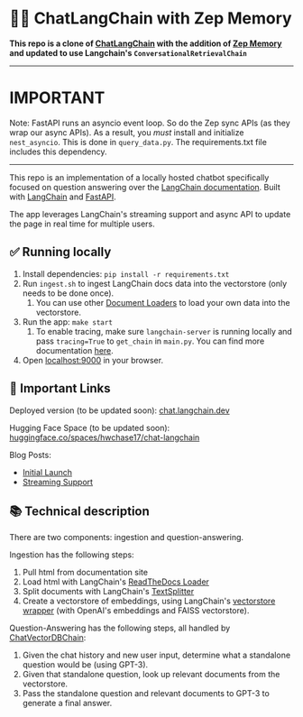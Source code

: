 # 🦜️🔗 ChatLangChain with Zep Memory

**This repo is a clone of [ChatLangChain](https://github.com/hwchase17/chat-langchain) with the addition of [Zep Memory](https://github.com/getzep/zep) and updated to use Langchain's `ConversationalRetrievalChain`**

---
# IMPORTANT
Note: FastAPI runs an asyncio event loop. So do the Zep sync APIs (as they wrap our async APIs). As a result, you *must* install and initialize `nest_asyncio`. This is done in `query_data.py`. The requirements.txt file includes this dependency.

---
This repo is an implementation of a locally hosted chatbot specifically focused on question answering over the [LangChain documentation](https://langchain.readthedocs.io/en/latest/).
Built with [LangChain](https://github.com/hwchase17/langchain/) and [FastAPI](https://fastapi.tiangolo.com/).

The app leverages LangChain's streaming support and async API to update the page in real time for multiple users.

## ✅ Running locally
1. Install dependencies: `pip install -r requirements.txt`
1. Run `ingest.sh` to ingest LangChain docs data into the vectorstore (only needs to be done once).
   1. You can use other [Document Loaders](https://langchain.readthedocs.io/en/latest/modules/document_loaders.html) to load your own data into the vectorstore.
1. Run the app: `make start`
   1. To enable tracing, make sure `langchain-server` is running locally and pass `tracing=True` to `get_chain` in `main.py`. You can find more documentation [here](https://langchain.readthedocs.io/en/latest/tracing.html).
1. Open [localhost:9000](http://localhost:9000) in your browser.

## 🚀 Important Links

Deployed version (to be updated soon): [chat.langchain.dev](https://chat.langchain.dev)

Hugging Face Space (to be updated soon): [huggingface.co/spaces/hwchase17/chat-langchain](https://huggingface.co/spaces/hwchase17/chat-langchain)

Blog Posts: 
* [Initial Launch](https://blog.langchain.dev/langchain-chat/)
* [Streaming Support](https://blog.langchain.dev/streaming-support-in-langchain/)

## 📚 Technical description

There are two components: ingestion and question-answering.

Ingestion has the following steps:

1. Pull html from documentation site
2. Load html with LangChain's [ReadTheDocs Loader](https://python.langchain.com/en/latest/modules/document_loaders/examples/readthedocs_documentation.html)
3. Split documents with LangChain's [TextSplitter](https://python.langchain.com/en/latest/reference/modules/text_splitter.html)
4. Create a vectorstore of embeddings, using LangChain's [vectorstore wrapper](https://python.langchain.com/en/latest/modules/indexes/vectorstores.html) (with OpenAI's embeddings and FAISS vectorstore).

Question-Answering has the following steps, all handled by [ChatVectorDBChain](https://python.langchain.com/en/latest/modules/indexes/chain_examples/chat_vector_db.html):

1. Given the chat history and new user input, determine what a standalone question would be (using GPT-3).
2. Given that standalone question, look up relevant documents from the vectorstore.
3. Pass the standalone question and relevant documents to GPT-3 to generate a final answer.
